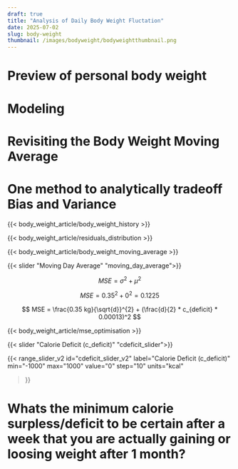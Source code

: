 ```yaml
---
draft: true
title: "Analysis of Daily Body Weight Fluctation"
date: 2025-07-02
slug: body-weight
thumbnail: /images/bodyweight/bodyweightthumbnail.png
---
```


# Preview of personal body weight

# Modeling

# Revisiting the Body Weight Moving Average

# One method to analytically tradeoff Bias and Variance

{{< body_weight_article/body_weight_history >}}

{{< body_weight_article/residuals_distribution >}}

{{< body_weight_article/body_weight_moving_average >}}

{{< slider "Moving Day Average" "moving_day_average">}}

$$ MSE = \sigma ^2 + \mu^2 $$

$$ MSE = 0.35 ^2 + 0^2 = 0.1225 $$

$$ MSE = \frac{0.35 kg}{\sqrt{d}}^{2} + (\frac{d}{2} * c_{deficit} * 0.00013)^2 $$

{{< body_weight_article/mse_optimisation >}}

{{< slider "Calorie Deficit (c_deficit)" "cdeficit_slider">}}

{{< range_slider_v2
    id="cdeficit_slider_v2"
    label="Calorie Deficit (c_deficit)"
    min="-1000"
    max="1000"
    value="0"
    step="10"
    units="kcal"
>}}


# Whats the minimum calorie surpless/deficit to be certain after a week that you are actually gaining or loosing weight after 1 month?